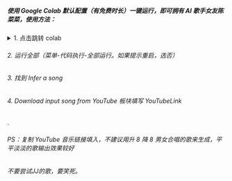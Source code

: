 ##### 使用 Google Colab 默认配置（有免费时长）一键运行，即可拥有 AI 歌手女友陈菜菜，使用方法：


<details>
<summary> 1. 点击跳转 colab </summary>

```
链接：https://github.com/yzcjd/AI_chenzhuoxuan_Artist/blob/main/so_vits_svc_fork_4_0_inference_simplified.ipynb
```
</details>

###### 2. 运行全部（菜单-代码执行-全部运行。如果提示重启，选否）
###### 3. 找到 Infer a song 
###### 4. Download input song from YouTube 板块填写 YouTubeLink

.

###### PS：复制 YouTube 音乐链接填入，不建议用升 8 降 8 男女合唱的歌来生成，平平淡淡的歌输出效果较好
###### 不要尝试JJ的歌，要笑死。
